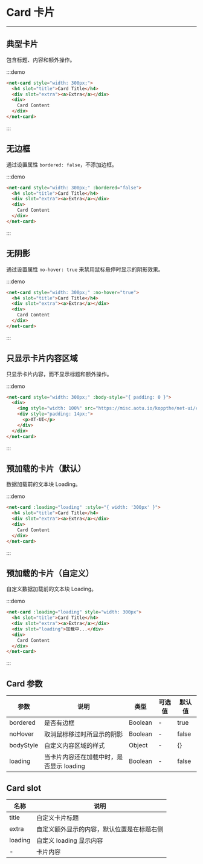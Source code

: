 
# Card 卡片

---

## 典型卡片

包含标题、内容和额外操作。

:::demo
```html
<net-card style="width: 300px;">
  <h4 slot="title">Card Title</h4>
  <div slot="extra"><a>Extra</a></div>
  <div>
    Card Content
  </div>
</net-card>
```
:::

## 无边框

通过设置属性 `bordered: false`，不添加边框。

:::demo
```html
<net-card style="width: 300px;" :bordered="false">
  <h4 slot="title">Card Title</h4>
  <div slot="extra"><a>Extra</a></div>
  <div>
    Card Content
  </div>
</net-card>
```
:::

## 无阴影
通过设置属性 `no-hover: true` 来禁用鼠标悬停时显示的阴影效果。

:::demo
```html
<net-card style="width: 300px;" :no-hover="true">
  <h4 slot="title">Card Title</h4>
  <div slot="extra"><a>Extra</a></div>
  <div>
    Card Content
  </div>
</net-card>
```
:::

## 只显示卡片内容区域

只显示卡片内容，而不显示标题和额外操作。

:::demo
```html
<net-card style="width: 300px;" :body-style="{ padding: 0 }">
  <div>
    <img style="width: 100%" src="https://misc.aotu.io/koppthe/net-ui/cover.jpg">
    <div style="padding: 14px;">
      <p>AT-UI</p>
    </div>
  </div>
</net-card>
```
:::


## 预加载的卡片（默认）

数据加载前的文本块 Loading。

:::demo
```html
<net-card :loading="loading" :style="{ width: '300px' }">
  <h4 slot="title">Card Title</h4>
  <div slot="extra"><a>Extra</a></div>
  <div>
    Card Content
  </div>
</net-card>
```
:::

## 预加载的卡片（自定义）

自定义数据加载前的文本块 Loading。

:::demo
```html
<net-card :loading="loading" style="width: 300px">
  <h4 slot="title">Card Title</h4>
  <div slot="extra"><a>Extra</a></div>
  <div slot="loading">加载中...</div>
  <div>
    Card Content
  </div>
</net-card>
```
:::

## Card 参数

| 参数      | 说明          | 类型      | 可选值                           | 默认值  |
|---------- |-------------- |---------- |--------------------------------  |-------- |
| bordered | 是否有边框 | Boolean | - | true |
| noHover | 取消鼠标移过时所显示的阴影 | Boolean | - | false |
| bodyStyle | 自定义内容区域的样式 | Object | - | {} |
| loading | 当卡片内容还在加载中时，是否显示 loading | Boolean | - | false |

## Card slot

| 名称      | 说明 |
|----------|-------- |
| title | 自定义卡片标题 |
| extra | 自定义额外显示的内容，默认位置是在标题右侧 |
| loading | 自定义 loading 显示内容 |
| - | 卡片内容 |

<script>
export default {
  data() {
    return {
      loading: true
    }
  }
}
</script>
